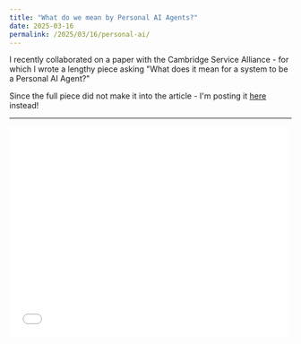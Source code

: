 ```yaml
---
title: "What do we mean by Personal AI Agents?"
date: 2025-03-16
permalink: /2025/03/16/personal-ai/
---
```


I recently collaborated on a paper with the Cambridge Service Alliance - for which I wrote a lengthy piece asking "What does it mean for a system to be a Personal AI Agent?"

Since the full piece did not make it into the article - I'm posting it [here](/personal-ai.pdf) instead!

---

<embed src="/personal-ai.pdf" width="500" height="375" 
 type="application/pdf">
